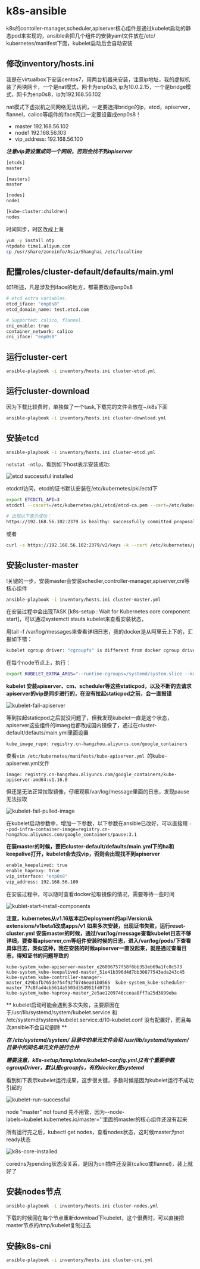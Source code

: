 # k8s-ansible
k8s的contoller-manager,scheduler,apiserver核心组件是通过kubelet启动的静态pod来实现的，ansible会把几个组件的安装yaml文件放在/etc/
kubernetes/manifest下面，kubelet启动后会自动安装

## 修改inventory/hosts.ini
我是在virtualbox下安装centos7，用两台机器来安装，注意ip地址，我的虚拟机装了两块网卡，一个是nat模式，网卡为enp0s3, ip为10.0.2.15，一个是bridge模式，网卡为enp0s8，ip为192.168.56.102

nat模式下虚拟机之间网络无法访问，一定要选择bridge的ip，etcd，apiserver，flannel，calico等组件的iface网口一定要设置成enp0s8！

- master 192.168.56.102
- node1 192.168.56.103
- vip_address: 192.168.56.100

***注意vip要设置成同一个网段，否则会找不到apiserver***

```sh
[etcds]
master

[masters]
master

[nodes]
node1

[kube-cluster:children]
nodes
```

时间同步，时区改成上海
```sh
yum -y install ntp
ntpdate time1.aliyun.com
cp /usr/share/zoneinfo/Asia/Shanghai /etc/localtime
```
## 配置roles/cluster-default/defaults/main.yml
如1所述，凡是涉及到iface的地方，都需要改成enp0s8
```sh
# etcd extra variables.
etcd_iface: "enp0s8"
etcd_domain_name: test.etcd.com

# Supported: calico, flannel.
cni_enable: true
container_network: calico
cni_iface: "enp0s8"
```

## 运行cluster-cert
```sh
ansible-playbook -i inventory/hosts.ini cluster-etcd.yml 
```

## 运行cluster-download
因为下载比较费时，单独做了一个task,下载完的文件会放在~/k8s下面
```sh
ansible-playbook -i inventory/hosts.ini cluster-download.yml 
```

## 安装etcd
```sh
ansible-playbook -i inventory/hosts.ini cluster-etcd.yml 
```
`netstat -ntlp`，看到如下host表示安装成功:

![etcd successful installed](images/etcd-successful-installed.png)

etcdctl访问，etcd的证书默认安装在/etc/kubernetes/pki/ectd下
```sh
export ETCDCTL_API=3
etcdctl --cacert=/etc/kubernetes/pki/etcd/etcd-ca.pem --cert=/etc/kubernetes/pki/etcd/etcd.pem --key=/etc/kubernetes/pki/etcd/etcd-key.pem --endpoints=https://192.168.56.102:2379 endpoint health -w=json

# 出现以下表示成功：
https://192.168.56.102:2379 is healthy: successfully committed proposal: took = 707.352µs
```
或者
```sh
curl -s https://192.168.56.102:2379/v2/keys -k --cert /etc/kubernetes/pki/etcd/etcd.pem --key /etc/kubernetes/pki/etcd/etcd-key.pem
```

## 安装cluster-master
!关键的一步，安装master会安装schedler,controller-manager,apiserver,cni等核心组件
```sh
ansible-playbook -i inventory/hosts.ini cluster-master.yml 
```
在安装过程中会出现TASK [k8s-setup : Wait for Kubernetes core component start]，可以通过systemctl stauts kubelet来查看安装状态，

用tail -f /var/log/messages来查看详细日志，我的docker是从阿里云上下的，汇报如下错：

```sh
kubelet cgroup driver: "cgroupfs" is different from docker cgroup driver: "systemd"
```
在每个node节点上，执行：
```sh
export KUBELET_EXTRA_ARGS="--runtime-cgroups=/systemd/system.slice --kubelet-cgroups=/systemd/system.slice --fail-swap-on=false --cgroup-driver=systemd"
```
**kubelet 安装apiserver、cm、scheduler等这些staticpod，以及不断的去请求apiserver的vip是同步进行的，在没有拉起staticpod之前，会一直报错**

![kubelet-fail-apiserver](images/kubelet-fail-apiserver.png)

等到拉起staticpod之后就没问题了，但我发现kubelet一直是这个状态，apiserver这些组件的imaeg也都改成国内镜像了，通过在cluster-default/defauts/main.yml里面设置

`kube_image_repo: registry.cn-hangzhou.aliyuncs.com/google_containers`

查看`vim /etc/kubernetes/manifests/kube-apiserver.yml `的kube-apiserver.yml文件

`image: registry.cn-hangzhou.aliyuncs.com/google_containers/kube-apiserver-amd64:v1.16.0`

但还是无法正常拉取镜像，仔细观察/var/log/message里面的日志，发现pause无法拉取

![kubelet-fail-pulled-image](images/kubelet-fail-pulled-image.png)

在kubelet启动参数中，增加一下参数，以下参数在ansible已改好，可以直接用
`--pod-infra-container-image=registry.cn-hangzhou.aliyuncs.com/google_containers/pause:3.1`

**在装master的时候，要把cluster-default/defaults/main.yml下的ha和keepalive打开，kubelet会去找vip，否则会出现找不到apiserver**
```sh
enable_keepalived: true
enable_haproxy: true
vip_interface: "enp0s8"
vip_address: 192.168.56.100
```

在安装过程中，可以随时查看docker拉取镜像的情况，需要等待一些时间

![kublet-start-install-components](images/kublet-start-install-components.png)

**注意，kubernetes从v1.16版本后Deployment的apiVersion从extensions/v1beta1改成apps/v1**
**如果多次安装，出现证书失败，运行reset-cluster.yml**
**安装master的时候，通过/var/log/message查看kubelet日志不够详细，要查看apiserver,cm等组件安装时候的日志，进入/var/log/pods/下查看具体日志，类似这种，我在安装的时候apiserver一直没起来，就是通过查看日志，得知证书的问题导致的**
```
kube-system_kube-apiserver-master_e26006757f58f6bb353eb69a1fc0c573           kube-system_kube-keepalived-master_51e41b396d4d7bb30877543ada243c45
kube-system_kube-controller-manager-master_429bafb765de754f92f0746ea01b0565  kube-system_kube-scheduler-master_77c8fad4cb5614a5503d354951fd0736
kube-system_kube-haproxy-master_2e5ae1209746cceaa8ff7a25d3899eba
```
** kubelet启动可能会遇到多次失败，主要原因在于/usr/lib/systemd/system/kubelet.service 和 /etc/systemd/system/kubelet.service.d/10-kubelet.conf 没有配置好，而且每次ansible不会自动删除 **

***在 /etc/systemd/system/ 目录中的单元文件会和 /usr/lib/systemd/system/ 目录中的同名单元文件进行合并***

***需要注意，k8s-setup/templates/kubelet-config.yml.j2有个重要参数 cgroupDriver，默认是cgroupfs，有的docker是systemd***

看到如下表示kubelet运行成果，这步很关键，多数时候是因为kubelet运行不成功引起的

![kubelet-run-successful](images/kubelet-run-successful.png)

node "master" not found 先不用管，因为--node-labels=kubelet.kubernetes.io/master=''里面的master的核心组件还没有起来 

所有运行完之后，kubectl get nodes，查看nodes状态，这时候master为not ready状态

![k8s-core-installed](images/k8s-core-installed.png)

coredns为pending状态没关系，是因为cni插件还没装(calico或flannel)，装上就好了

## 安装nodes节点
```sh
ansible-playbook -i inventory/hosts.ini cluster-nodes.yml 
```
下载的时候回在每个节点重新download下kubelet，这个很费时，可以直接把master节点的/tmp/kubelet复制过去


## 安装k8s-cni
```sh
ansible-playbook -i inventory/hosts.ini cluster-cni.yml 
```


